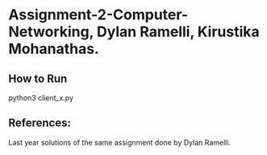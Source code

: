 # Assignment-2-Computer-Networking, Dylan Ramelli, Kirustika Mohanathas.

## How to Run
python3 client_x.py <username>
## References:
Last year solutions of the same assignment done by Dylan Ramelli.
